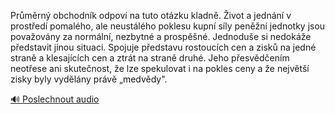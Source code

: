 
Průměrný obchodník odpoví na tuto otázku kladně. Život a jednání v prostředí pomalého, ale neustálého poklesu kupní síly peněžní jednotky jsou považovány za normální, nezbytné a prospěšné. Jednoduše si nedokáže představit jinou situaci. Spojuje představu rostoucích cen a zisků na jedné straně a klesajících cen a ztrát na straně druhé. Jeho přesvědčením neotřese ani skutečnost, že lze spekulovat i na pokles ceny a že největší zisky byly vydělány právě „medvědy".

[🔊 Poslechnout audio](/data/7-paragraphs/audio/chapter_86/para_010-Prmrn-obchodnk-odpov-na-tuto-otzku-kladn.mp3)
